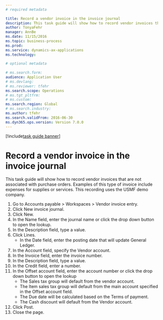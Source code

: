```yaml
--- 
# required metadata 
 
title: Record a vendor invoice in the invoice journal
description: This task guide will show how to record vendor invoices that are not associated with purchase orders. 
author: TonyaFehr 
manager: AnnBe 
ms.date: 11/15/2016
ms.topic: business-process 
ms.prod:  
ms.service: dynamics-ax-applications 
ms.technology:  
 
# optional metadata 
 
# ms.search.form:   
audience: Application User 
# ms.devlang:  
# ms.reviewer: tfehr 
ms.search.scope: Operations 
# ms.tgt_pltfrm:  
# ms.custom:  
ms.search.region: Global
# ms.search.industry: 
ms.author: tfehr 
ms.search.validFrom: 2016-06-30 
ms.dyn365.ops.version: Version 7.0.0 
---
```


[!include[task guide banner](../../includes/task-guide-banner.md)]

# Record a vendor invoice in the invoice journal

This task guide will show how to record vendor invoices that are not associated with purchase orders. Examples of this type of invoice include expenses for supplies or services.  This recording uses the USMF demo company.

1. Go to Accounts payable > Workspaces > Vendor invoice entry.
2. Click New invoice journal.
3. Click New.
4. In the Name field, enter the journal name or click the drop down button to open the lookup.
5. In the Description field, type a value.
6. Click Lines.
    * In the Date field, enter the posting date that will update General Ledger.  
7. In the Account field, specify the Vendor account.
8. In the Invoice field, enter the invoice number.
9. In the Description field, type a value.
10. In the Credit field, enter a number.
11. In the Offset account field, enter the account number or click the drop down button to open the lookup
    * The Sales tax group will default from the vendor account.  
    * The Item sales tax group will default from the main account specified in the Offset account field.  
    * The Due date will be calculated based on the Terms of payment.  
    * The Cash discount will default from the Vendor account.  
12. Click Post.
13. Close the page.

